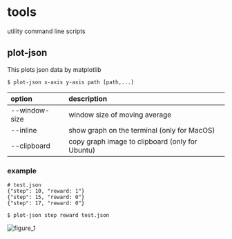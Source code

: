# tools
utility command line scripts

## plot-json
This plots json data by matplotlib
```
$ plot-json x-axis y-axis path [path,...]
```

| option | description
|:-|:-|
| --window-size | window size of moving average |
| --inline | show graph on the terminal (only for MacOS) |
| --clipboard | copy graph image to clipboard (only for Ubuntu) |

### example
```
# test.json
{"step": 10, "reward: 1"}
{"step": 15, "reward: 0"}
{"step": 17, "reward: 0"}
```

```
$ plot-json step reward test.json
```
![figure_1](https://user-images.githubusercontent.com/5235131/36542707-ec7e06fe-1824-11e8-93e4-2c6cfeaf1b7c.png)
